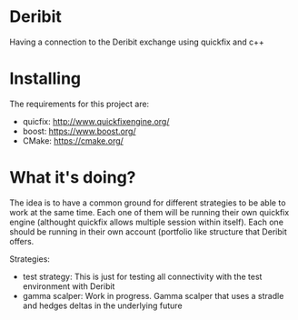 # Deribit

Having a connection to the Deribit exchange using quickfix and c++

# Installing 

The requirements for this project are:
- quicfix: http://www.quickfixengine.org/
- boost: https://www.boost.org/
- CMake: https://cmake.org/

# What it's doing?

The idea is to have a common ground for different strategies to be able to work at the same time. Each one of them will be running their own quickfix engine (althought quickfix allows multiple session within itself). Each one should be running in their own account (portfolio like structure that Deribit offers.

Strategies:
- test strategy: This is just for testing all connectivity with the test environment with Deribit
- gamma scalper: Work in progress. Gamma scalper that uses a stradle and hedges deltas in the underlying future